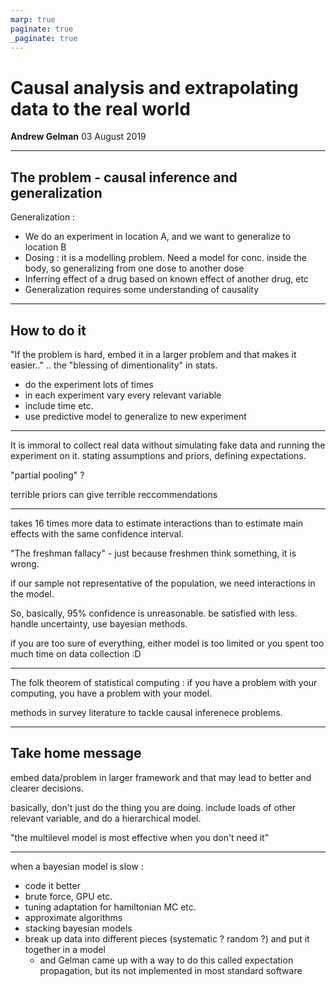 ```yaml
---
marp: true
paginate: true
_paginate: true
---
```

<!-- class: invert -->
<!-- _class: invert -->

# Causal analysis and extrapolating data to the real world

**Andrew Gelman**
03 August 2019

---

The problem - causal inference and generalization
---


Generalization :

- We do an experiment in location A, and we want to generalize to location B
- Dosing : it is a modelling problem. Need a model for conc. inside the body, so generalizing from one dose to another dose
- Inferring effect of a drug based on known effect of another drug, etc
- Generalization requires some understanding of causality 

---

How to do it
---

"If the problem is hard, embed it in a larger problem and that makes it easier.." .. the "blessing of dimentionality" in stats.

- do the experiment lots of times
- in each experiment vary every relevant variable
- include time etc.
- use predictive model to generalize to new experiment

---

It is immoral to collect real data without simulating fake data and running the experiment on it. stating assumptions and priors, defining expectations.

"partial pooling" ?

terrible priors can give terrible reccommendations 

---

takes 16 times more data to estimate interactions than to estimate main effects with the same confidence interval.

"The freshman fallacy" - just because freshmen think something, it is wrong.

if our sample not representative of the population, we need interactions in the model.

So, basically, 95% confidence is unreasonable. be satisfied with less. handle uncertainty, use bayesian methods.

if you are too sure of everything, either model is too limited or you spent too much time on data collection :D

---

The folk theorem of statistical computing : if you have a problem with your computing, you have a problem with your model.

methods in survey literature to tackle causal inferenece problems. 

---

Take home message
---

embed data/problem in larger framework and that may lead to better and clearer decisions.

basically, don't just do the thing you are doing. include loads of other relevant variable, and do a hierarchical model.

"the multilevel model is most effective when you don't need it"

---

when a bayesian model is slow :

- code it better
- brute force, GPU etc.
- tuning adaptation for hamiltonian MC etc.
- approximate algorithms
- stacking bayesian models
- break up data into different pieces (systematic ? random ?) and put it together in a model
  - and Gelman came up with a way to do this called expectation propagation, but its not implemented in most standard software
